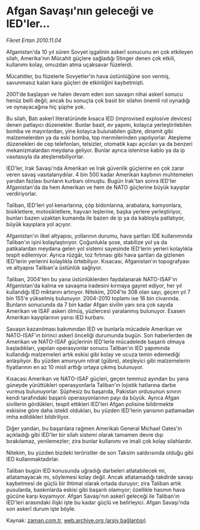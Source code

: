 # Afgan Savaşı'nın  geleceği ve IED'ler...

*Fikret Ertan 2010.11.04*

<td class="news-spot">
<p>Afganistan'da 10 yıl süren Sovyet işgalinin askerî sonucunu en çok etkileyen silah, Amerika'nın Mücahit güçlere sağladığı Stinger denen çok etkili, kullanımı kolay, omuzdan atma uçaksavar füzelerdi.</p>
<p><p>Mücahitler, bu füzelerle Sovyetler'in hava üstünlüğüne son vermiş, savunmasız kalan kara güçleri de etkinliğini kaybetmişti.
<p>2001'de başlayan ve halen devam eden son savaşın nihai askerî sonucu henüz belli değil; ancak bu sonuçta çok basit bir silahın önemli rol oynadığı ve oynayacağına hiç şüphe yok.
<p>Bu silah, Batı askerî literatüründe kısaca IED (improvised explosive devices) denen patlayıcı düzenekler. Bunlar basit, ev yapımı, kolayca yerleştirilebilen bomba ve mayınlardan, yine kolayca bulunabilen gübre, dinamit gibi malzemelerden ya da eski bomba, top mermilerinden yapılıyorlar. Ateşleme düzenekleri de cep telefonları, telsizler, otomatik kapı açıcıları ya da benzeri mekanizmalardan meydana geliyor. Bunlar ayrıca istenirse kablo ya da ip vasıtasıyla da ateşlenebiliyorlar.
<p>IED'ler, Irak Savaşı'nda Amerikan ve Irak güvenlik güçlerine en çok zarar veren savaş vasıtalarıydılar. 4 bin 500 kadar Amerikan kaybının muhtemelen yarıdan fazlası bunların kurbanı olmuştu. Bugün Irak'tan sonra IED'ler Afganistan'da da hem Amerikan ve hem de NATO güçlerine büyük kayıplar verdiriyorlar.
<p>Taliban, IED'leri yol kenarlarına, çöp bidonlarına, arabalara, kamyonlara, bisikletlere, motosikletlere, hayvan leşlerine, başka yerlere yerleştiriyor, bunları bazen uzaktan kumanda ile bazen de ip ya da kabloyla patlatıyor, büyük kayıplara yol açıyor.
<p>Afganistan'ın ilkel altyapısı, yollarının durumu, hava şartları IDE kullanımında Taliban'ın işini kolaylaştırıyor. Çoğunlukla şose, stabilize yol ya da patikalardan meydana gelen yol sistemi sayesinde IED'lerin yerleri kolaylıkla tespit edilemiyor. Ayrıca rüzgâr, toz fırtınası gibi hava şartları da gizlenen IED'lerin yerlerini kolaylıkla örtebiliyor. Kısacası, Afganistan'ın topografyası ve altyapısı Taliban'a üstünlük sağlıyor.
<p>Taliban, 2004'ten bu yana üstünlüklerden faydalanarak NATO-ISAF'ın Afganistan'da kalma ve savaşma iradesini kırmaya gayret ediyor, her yıl kullandığı IED miktarını artırıyor. Nitekim, 2004'te 308 olan sayı, geçen yıl 7 bin 155'e yükselmiş bulunuyor. 2004-2010 toplamı ise 16 bin civarında. Bunların sonucunda da 7 bin kadar Afgan sivilin yanı sıra çok sayıda Amerikan ve ISAF askeri ölmüş, yüzlercesi yaralanmış bulunuyor. Esasen Amerikan kayıplarının yarısı IED kurbanı.
<p>Savaşın kazanılması bakımından IED ve bunlarla mücadele Amerikan ve NATO-ISAF'ın birinci askerî önceliği durumunda bugün. Son haberlerden de Amerikan ve NATO-ISAF güçlerinin IED'lerle mücadelede başarılı olmaya başladıkları, yapılan operasyonlar sonucu Taliban'ın IED yapımında kullandığı malzemeleri artık eskisi gibi kolay ve ucuza temin edemediği anlaşılıyor. Bu yüzden amonyum nitrat (gübre), ateşleyici gibi malzemelerin fiyatlarının en az 10 misli arttığı ortaya çıkmış bulunuyor.
<p>Kısacası Amerikan ve NATO-ISAF güçleri, geçen temmuz ayından bu yana güneyde yürüttükleri operasyonlarla Taliban'ın lojistik hatlarına darbe vurmuş bulunuyorlar. Şüphesiz bu başarıda, Pakistan ordusunun sınırın kendi tarafındaki başarılı operasyonlarının payı da büyük. Ayrıca Afgan sivillerin gördükleri, tespit ettikleri IED'leri Afgan polisine bildirmekte eskisine göre daha istekli oldukları, bu yüzden IED'lerin yarısının patlamadan imha edildikleri bildiriliyor.
<p>Diğer yandan, bu başarılara rağmen Amerikalı General Michael Oates'in açıkladığı gibi IED'ler bir silah sistemi olarak tamamen devre dışı bırakılamaz, yenilemezler; zira bunlar kullanımı ve imali çok kolay silahlardır.
<p>Nitekim, bu yüzden bizdeki teröristler de son Taksim saldırısında olduğu gibi IED kullanmaktadırlar.
<p>Taliban bugün IED konusunda uğradığı darbeleri atlatabilecek mi, atlatamayacak mı, söylemesi kolay değil. Ancak atlatamadığı takdirde savaşı kaybetmesi de güçlü bir ihtimal olarak ortada duruyor; zira Taliban artık pusularda, baskınlarda eskisi gibi başarılı olamıyor; özellikle hasmın hava gücüne karşı koyamıyor. Afgan Savaşı'nın askerî geleceği ile Taliban'ın IED'leri arasındaki ilişki işte bu kadar güçlü ve belirleyici. Afgan Savaşı'nda son askerî durum işte böyle. </p>
<a href="http://web.archive.org/web/20101130054012/mailto:f.ertan@zaman.com.tr">
</a></p></p></p></p></p></p></p></p></p></p></p></p></td>

Kaynak: [zaman.com.tr](http://zaman.com.tr/yazar.do?yazino=1048685), [web.archive.org (arşiv bağlantısı)](http://web.archive.org/web/20101130054012/http://zaman.com.tr/yazar.do?yazino=1048685)
